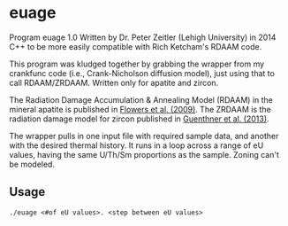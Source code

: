 # euage

Program euage 1.0
Written by Dr. Peter Zeitler (Lehigh University) in 2014 C++ to be more easily compatible with Rich Ketcham's RDAAM code.
	
This program was kludged together by grabbing the wrapper from my crankfunc code (i.e., Crank-Nicholson diffusion model),
just using that to call RDAAM/ZRDAAM. Written only for apatite and zircon. 

The Radiation Damage Accumulation & Annealing Model (RDAAM) in the mineral apatite is published in [Flowers et al. (2009)](https://doi.org/10.1016/j.gca.2009.01.015). 
The ZRDAAM is the radiation damage model for zircon published in [Guenthner et al. (2013)](https://doi.org/10.2475/03.2013.01).

The wrapper pulls in one input file with required sample data, and another with the desired thermal history. It runs in a loop across a range of eU values, having the same U/Th/Sm proportions as the sample. Zoning can't be modeled.
	
## Usage

``` 
./euage <#of eU values>. <step between eU values>
```
